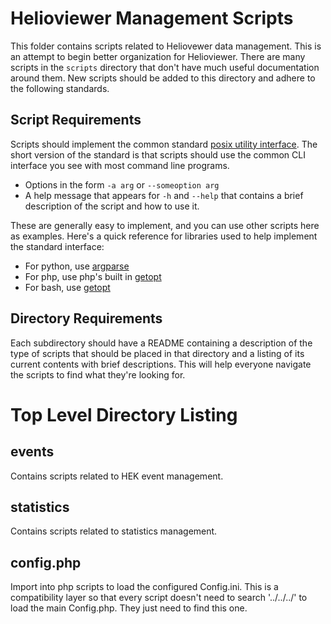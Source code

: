 # Helioviewer Management Scripts
This folder contains scripts related to Heliovewer data management.
This is an attempt to begin better organization for Helioviewer.
There are many scripts in the `scripts` directory that don't have
much useful documentation around them. New scripts should be
added to this directory and adhere to the following standards.

## Script Requirements
Scripts should implement the common standard
[posix utility interface](https://pubs.opengroup.org/onlinepubs/9699919799/basedefs/V1_chap12.html).
The short version of the standard is that scripts should use the common
CLI interface you see with most command line programs.
- Options in the form `-a arg` or `--someoption arg`
- A help message that appears for `-h` and `--help` that contains
  a brief description of the script and how to use it.

These are generally easy to implement, and you can use other scripts
here as examples. Here's a quick reference for libraries used to help
implement the standard interface:
- For python, use [argparse](https://docs.python.org/3/library/argparse.html)
- For php, use php's built in [getopt](https://www.php.net/manual/en/function.getopt.php)
- For bash, use [getopt](https://www.man7.org/linux/man-pages/man1/getopt.1.html)

## Directory Requirements
Each subdirectory should have a README containing a description
of the type of scripts that should be placed in that directory and
a listing of its current contents with brief descriptions.
This will help everyone navigate the scripts to find what they're looking
for.

# Top Level Directory Listing
## events
Contains scripts related to HEK event management.

## statistics
Contains scripts related to statistics management.

## config.php
Import into php scripts to load the configured Config.ini.
This is a compatibility layer so that every script doesn't need to
search '../../../' to load the main Config.php. They just need
to find this one.

